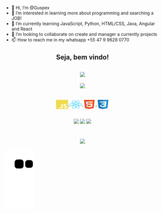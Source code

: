 - 👋 Hi, I’m @Guspex
- 👀 I’m interested in learning more about programming and searching a JOB!
- 🌱 I’m currently learning JavaScript, Python, HTML/CSS, Java, Angular and React
- 💞️ I’m looking to collaborate on create and manager a currently projects
- 📫 How to reach me in my whatsapp +55 47 9 9628 0770

<div align="center">
<h2> Seja, bem vindo!</h2>
</div>
</br>
<div align="center">
  <div align="center">
    <a href="https://github.com/guspex">
      <img height="180em" src="https://github-readme-stats.vercel.app/api?username=guspex&theme=radical"/>
  </div>
</br>
  <div align="center">
    <img height="180em" src="https://github-readme-stats.vercel.app/api/top-langs/?username=anuraghazra&hide_progress=true&theme=dark&layout=compact"/>
    
  </div>
</div>
</br>
 <div align="center">
<div style="display: inline_block"><br>
  <img align="center" alt="Formando-Js" height="30" width="40" src="https://raw.githubusercontent.com/devicons/devicon/master/icons/javascript/javascript-plain.svg">
  <img align="center" alt="Formando-React" height="30" width="40" src="https://raw.githubusercontent.com/devicons/devicon/master/icons/react/react-original.svg">
  <img align="center" alt="Formando -HTML" height="30" width="40" src="https://raw.githubusercontent.com/devicons/devicon/master/icons/html5/html5-original.svg">
  <img align="center" alt="Formando-CSS" height="30" width="40" src="https://raw.githubusercontent.com/devicons/devicon/master/icons/css3/css3-original.svg">
</div>
 </div>
</br>

 <div align="center">
  
  <a href="https://www.instagram.com/andre.dienes" target="_blank"><img src="https://img.shields.io/badge/-Instagram-%23E4405F?style=for-the-badge&logo=instagram&logoColor=white" target="_blank"></a> 
  <a href = "mailto:andre.dienes@gmail.com"><img src="https://img.shields.io/badge/-Gmail-%23333?style=for-the-badge&logo=gmail&logoColor=white" target="_blank"></a>
  <a href="https://www.linkedin.com/in/andre-qa" target="_blank"><img src="https://img.shields.io/badge/-LinkedIn-%230077B5?style=for-the-badge&logo=linkedin&logoColor=white" target="_blank"></a> 
</div>
</br>
<p align="center">   <img alingn="center" src="https://profile-counter.glitch.me/guspex/count.svg" /></p>

<!---
Guspex/Guspex is a ✨ special ✨ repository because its `README.md` (this file) appears on your GitHub profile.
You can click the Preview link to take a look at your changes.
--->
![snake gif](https://github.com/Guspex/Guspex/blob/output/github-contribution-grid-snake.svg)
